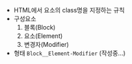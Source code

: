 - HTML에서 요소의 class명을 지정하는 규칙
- 구성요소
	1. 블록(Block)
	2. 요소(Element)
	3. 변경자(Modifier)
- 형태
	`Block__Element-Modifier`
(작성중...)